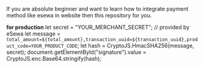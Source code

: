 If you are absolute beginner and want to learn how to integrate payment method like esewa in website then this repository for you.

**for production**
let secret = "YOUR_MERCHANT_SECRET"; // provided by eSewa
let message = `total_amount=${total_amount},transaction_uuid=${transaction_uuid},product_code=YOUR_PRODUCT_CODE`;
let hash = CryptoJS.HmacSHA256(message, secret);
document.getElementById("signature").value = CryptoJS.enc.Base64.stringify(hash);


